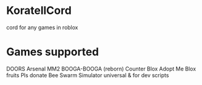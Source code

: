 # KoratellCord
cord for any games in roblox
# Games supported
DOORS
Arsenal
MM2
BOOGA-BOOGA (reborn)
Counter Blox
Adopt Me
Blox fruits
Pls donate
Bee Swarm Simulator
universal & for dev scripts

